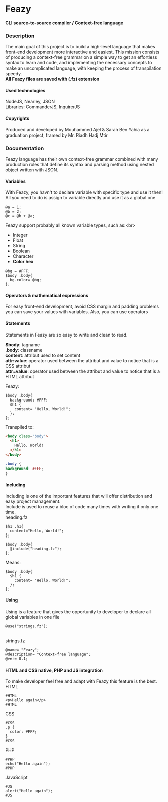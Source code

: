 # Feazy
**CLI source-to-source compiler / Context-free language**


### Description
The main goal of this project is to build a high-level language that makes front-end development more interactive and easiest. This mission consists of producing a context-free grammar on a simple way to get an effortless syntax to learn and code, and implementing the necessary concepts to make an uncomplicated language, with keeping the process of transpilation speedy. 
<br/>
**All Feazy files are saved with (.fz) extension**


#### Used technologies
NodeJS, Nearley, JSON<br/>Libraries: CommanderJS, InquirerJS


#### Copyrights
Produced and developed by Mouhammed Ajel & Sarah Ben Yahia as a graduation project, framed by Mr. Riadh Hadj Mtir


### Documentation
Feazy language has their own context-free grammar combined with many production roles that define its syntax and parsing method using nested object written with JSON.


#### Variables

With Feazy, you havn't to declare variable with specific type and use it then! All you need to do is assign to variable directly and use it as a global one
```
@a = 1;
@b = 2;
@c = @b + @a;
```

Feazy support probably all known variable types, such as:<br\>
- Integer
- Float
- String
- Boolean
- Character
- **Color hex**

```
@bg = #FFF;
$body .body{
  bg-color= @bg;
};
```

#### Operators & mathematical expressions
For easy front-end development, avoid CSS margin and padding problems you can save your values with variables.
Also, you can use operators

#### Statements

Statements in Feazy are so easy to write and clean to read.

**$body**: tagname<br/>
**.body**: classname<br/>
**content**: attribut used to set content<br/>
**attr:value**: operator used between the attribut and value to notice that is a CSS attribut<br/>
**attr=value**: operator used between the attribut and value to notice that is a HTML attribut<br/>


Feazy:
```
$body .body{
  background: #FFF;
  $h1 {
    content= "Hello, World!";
  };
};
```

Transpiled to:
```html
<body class="body">
  <h1>
    Hello, World!
  </h1>
</body>
```

```css
.body {
background: #FFF;
}
```

#### Including

Including is one of the important features that will offer distribution and easy project management.<br/>
Include is used to reuse a bloc of code many times with writing it only one time.
<br/>
heading.fz
```
$h1 .h1{
  content="Hello, World!";
};
```

```
$body .body{
  @include("heading.fz");
};
```

Means:

```
$body .body{
  $h1 {
    content= "Hello, World!";
  };
};
```

#### Using
Using is a feature that gives the opportunity to developer to declare all global variables in one file

```
@use("strings.fz");
```
<br/>
strings.fz

```
@name= "Feazy";
@description= "Context-free language";
@ver= 0.1;
```

#### HTML and CSS native, PHP and JS integration
To make developer feel free and adapt with Feazy this feature is the best.
<br/>
HTML
```
#HTML
<p>Hello again</p>
#HTML
```

CSS
```
#CSS
.p {
  color: #FFF;
}
#CSS
```

PHP
```
#PHP
echo("Hello again");
#PHP
```

JavaScript
```
#JS
alert("Hello again");
#JS
```

